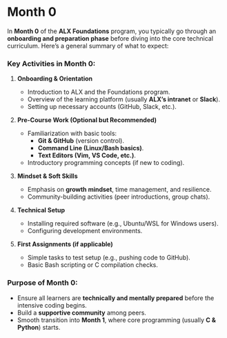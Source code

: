 # Month 0
In **Month 0** of the **ALX Foundations** program, you typically go through an **onboarding and preparation phase** before diving into the core technical curriculum. Here’s a general summary of what to expect:

### **Key Activities in Month 0:**
1. **Onboarding & Orientation**  
   - Introduction to ALX and the Foundations program.  
   - Overview of the learning platform (usually **ALX’s intranet** or **Slack**).  
   - Setting up necessary accounts (GitHub, Slack, etc.).  

2. **Pre-Course Work (Optional but Recommended)**  
   - Familiarization with basic tools:  
     - **Git & GitHub** (version control).  
     - **Command Line (Linux/Bash basics)**.  
     - **Text Editors (Vim, VS Code, etc.)**.  
   - Introductory programming concepts (if new to coding).  

3. **Mindset & Soft Skills**  
   - Emphasis on **growth mindset**, time management, and resilience.  
   - Community-building activities (peer introductions, group chats).  

4. **Technical Setup**  
   - Installing required software (e.g., Ubuntu/WSL for Windows users).  
   - Configuring development environments.  

5. **First Assignments (if applicable)**  
   - Simple tasks to test setup (e.g., pushing code to GitHub).  
   - Basic Bash scripting or C compilation checks.  

### **Purpose of Month 0:**
- Ensure all learners are **technically and mentally prepared** before the intensive coding begins.  
- Build a **supportive community** among peers.  
- Smooth transition into **Month 1**, where core programming (usually **C & Python**) starts.  

